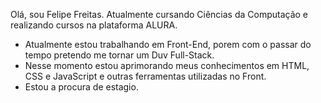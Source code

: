 Olá, sou Felipe Freitas.  Atualmente cursando Ciências da Computação e realizando cursos na plataforma ALURA. 


- Atualmente estou trabalhando em Front-End, porem com o passar do tempo pretendo me tornar um Duv Full-Stack.
- Nesse momento estou  aprimorando meus conhecimentos em HTML, CSS e JavaScript e outras ferramentas utilizadas no Front.
- Estou a procura de estagio.

